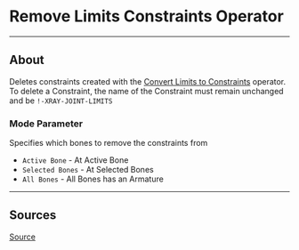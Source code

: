 # Remove Limits Constraints Operator

___

## About

Deletes constraints created with the [Convert Limits to Constraints](blender-x-ray-addon-operator-convert-limits-to-constraints.md) operator. To delete a Constraint, the name of the Constraint must remain unchanged and be `!-XRAY-JOINT-LIMITS`

### Mode Parameter

Specifies which bones to remove the constraints from

- `Active Bone` - At Active Bone
- `Selected Bones` - At Selected Bones
- `All Bones` - All Bones has an Armature

___

## Sources

[Source](https://github.com/PavelBlend/blender-xray/wiki/Operator-Remove-Limits-Constraints#%D0%9E%D0%BF%D0%B5%D1%80%D0%B0%D1%82%D0%BE%D1%80-Remove-Limits-Constraints)
